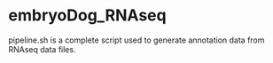 # embryoDog_RNAseq

pipeline.sh is a complete script used to generate annotation data from RNAseq data files.

